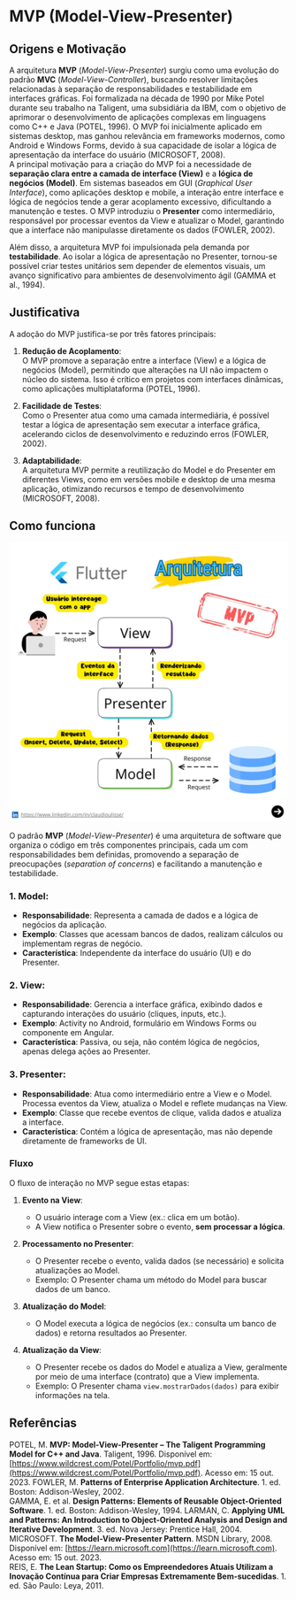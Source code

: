 # MVP (Model-View-Presenter) 

## Origens e Motivação  
A arquitetura **MVP** (*Model-View-Presenter*) surgiu como uma evolução do padrão **MVC** (*Model-View-Controller*), buscando resolver limitações relacionadas à separação de responsabilidades e testabilidade em interfaces gráficas. Foi formalizada na década de 1990 por Mike Potel durante seu trabalho na Taligent, uma subsidiária da IBM, com o objetivo de aprimorar o desenvolvimento de aplicações complexas em linguagens como C++ e Java (POTEL, 1996). O MVP foi inicialmente aplicado em sistemas desktop, mas ganhou relevância em frameworks modernos, como Android e Windows Forms, devido à sua capacidade de isolar a lógica de apresentação da interface do usuário (MICROSOFT, 2008).  
A principal motivação para a criação do MVP foi a necessidade de **separação clara entre a camada de interface (View)** e a **lógica de negócios (Model)**. Em sistemas baseados em GUI (*Graphical User Interface*), como aplicações desktop e mobile, a interação entre interface e lógica de negócios tende a gerar acoplamento excessivo, dificultando a manutenção e testes. O MVP introduziu o **Presenter** como intermediário, responsável por processar eventos da View e atualizar o Model, garantindo que a interface não manipulasse diretamente os dados (FOWLER, 2002).  

Além disso, a arquitetura MVP foi impulsionada pela demanda por **testabilidade**. Ao isolar a lógica de apresentação no Presenter, tornou-se possível criar testes unitários sem depender de elementos visuais, um avanço significativo para ambientes de desenvolvimento ágil (GAMMA et al., 1994).  

## Justificativa
A adoção do MVP justifica-se por três fatores principais:  

1. **Redução de Acoplamento**:  
   O MVP promove a separação entre a interface (View) e a lógica de negócios (Model), permitindo que alterações na UI não impactem o núcleo do sistema. Isso é crítico em projetos com interfaces dinâmicas, como aplicações multiplataforma (POTEL, 1996).  

2. **Facilidade de Testes**:  
   Como o Presenter atua como uma camada intermediária, é possível testar a lógica de apresentação sem executar a interface gráfica, acelerando ciclos de desenvolvimento e reduzindo erros (FOWLER, 2002).  

3. **Adaptabilidade**:  
   A arquitetura MVP permite a reutilização do Model e do Presenter em diferentes Views, como em versões mobile e desktop de uma mesma aplicação, otimizando recursos e tempo de desenvolvimento (MICROSOFT, 2008).  

## Como funciona 

![MVP](2.jpg)

O padrão **MVP** (*Model-View-Presenter*) é uma arquitetura de software que organiza o código em três componentes principais, cada um com responsabilidades bem definidas, promovendo a separação de preocupações (*separation of concerns*) e facilitando a manutenção e testabilidade. 
### 1. **Model**:  
   - **Responsabilidade**: Representa a camada de dados e a lógica de negócios da aplicação.  
   - **Exemplo**: Classes que acessam bancos de dados, realizam cálculos ou implementam regras de negócio.  
   - **Característica**: Independente da interface do usuário (UI) e do Presenter.  

### 2. **View**:  
   - **Responsabilidade**: Gerencia a interface gráfica, exibindo dados e capturando interações do usuário (cliques, inputs, etc.).  
   - **Exemplo**: Activity no Android, formulário em Windows Forms ou componente em Angular.  
   - **Característica**: Passiva, ou seja, não contém lógica de negócios, apenas delega ações ao Presenter.  

### 3. **Presenter**:  
   - **Responsabilidade**: Atua como intermediário entre a View e o Model. Processa eventos da View, atualiza o Model e reflete mudanças na View.  
   - **Exemplo**: Classe que recebe eventos de clique, valida dados e atualiza a interface.  
   - **Característica**: Contém a lógica de apresentação, mas não depende diretamente de frameworks de UI.  

### Fluxo 
O fluxo de interação no MVP segue estas etapas:  

1. **Evento na View**:  
   - O usuário interage com a View (ex.: clica em um botão).  
   - A View notifica o Presenter sobre o evento, **sem processar a lógica**.  

2. **Processamento no Presenter**:  
   - O Presenter recebe o evento, valida dados (se necessário) e solicita atualizações ao Model.  
   - Exemplo: O Presenter chama um método do Model para buscar dados de um banco.  

3. **Atualização do Model**:  
   - O Model executa a lógica de negócios (ex.: consulta um banco de dados) e retorna resultados ao Presenter.  

4. **Atualização da View**:  
   - O Presenter recebe os dados do Model e atualiza a View, geralmente por meio de uma interface (contrato) que a View implementa.  
   - Exemplo: O Presenter chama `view.mostrarDados(dados)` para exibir informações na tela.  



## Referências

POTEL, M. **MVP: Model-View-Presenter – The Taligent Programming Model for C++ and Java**. Taligent, 1996. Disponível em: [https://www.wildcrest.com/Potel/Portfolio/mvp.pdf](https://www.wildcrest.com/Potel/Portfolio/mvp.pdf). Acesso em: 15 out. 2023. 
FOWLER, M. **Patterns of Enterprise Application Architecture**. 1. ed. Boston: Addison-Wesley, 2002.  
GAMMA, E. et al. **Design Patterns: Elements of Reusable Object-Oriented Software**. 1. ed. Boston: Addison-Wesley, 1994. 
LARMAN, C. **Applying UML and Patterns: An Introduction to Object-Oriented Analysis and Design and Iterative Development**. 3. ed. Nova Jersey: Prentice Hall, 2004.   
MICROSOFT. **The Model-View-Presenter Pattern**. MSDN Library, 2008. Disponível em: [https://learn.microsoft.com](https://learn.microsoft.com). Acesso em: 15 out. 2023.  
REIS, E. **The Lean Startup: Como os Empreendedores Atuais Utilizam a Inovação Contínua para Criar Empresas Extremamente Bem-sucedidas**. 1. ed. São Paulo: Leya, 2011.  


